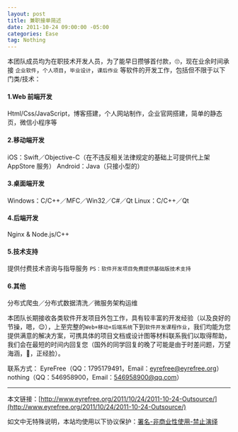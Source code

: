 ```yaml
---
layout: post
title: 兼职接单简述
date: 2011-10-24 09:00:00 -05:00
categories: Ease
tag: Nothing
---
```


本团队成员均为在职技术开发人员，为了能早日攒够首付款，🙄，现在业余时间承接 `企业软件`，`个人项目`，`毕业设计`，`课后作业` 等软件的开发工作，包括但不限于以下门类/技术：

#### 1.Web 前端开发
Html/Css/JavaScript，博客搭建，个人网站制作，企业官网搭建，简单的静态页，微信小程序等

#### 2.移动端开发
iOS：Swift／Objective-C（在不违反相关法律规定的基础上可提供代上架 AppStore 服务）
Android：Java（只接小型的）

#### 3.桌面端开发
Windows：C/C++／MFC／Win32／C#／Qt
Linux：C/C++／Qt

#### 4.后端开发
Nginx & Node.js/C++

#### 5.技术支持
提供付费技术咨询与指导服务
`PS：软件开发项目免费提供基础版技术支持`

#### 6.其他
分布式爬虫／分布式数据清洗／微服务架构运维

本团队长期接收各类软件开发项目外包工作，具有较丰富的开发经验（以及良好的节操，嗯，😌），上至完整的`Web+移动+后端系统`下到`软件开发课程作业`，我们均能为您提供满意的解决方案，可携具体的项目文档或设计图等材料联系我们以取得帮助，我们会在最短的时间内回复您（国外的同学回复的晚了可能是由于时差问题，万望海涵，🙂，正经脸）。

联系方式：
EyreFree（QQ：1795179491，Email：[eyrefree@eyrefree.org](mailto:eyrefree@eyrefree.org)）
nothing（QQ：546958900，Email：[546958900@qq.com](mailto:546958900@qq.com)）

---
本文链接：[http://www.eyrefree.org/2011/10/24/2011-10-24-Outsource/](http://www.eyrefree.org/2011/10/24/2011-10-24-Outsource/)

如文中无特殊说明，本站均使用以下协议保护：[署名-非商业性使用-禁止演绎](http://creativecommons.org/licenses/by-nc-nd/3.0/cn/)
